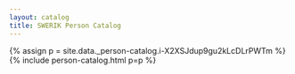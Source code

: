```yaml
---
layout: catalog
title: SWERIK Person Catalog
---
```

{% assign p = site.data._person-catalog.i-X2XSJdup9gu2kLcDLrPWTm %}
{% include person-catalog.html p=p %}

